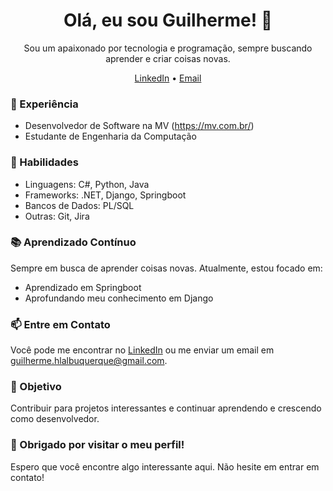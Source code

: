 <h1 align="center">Olá, eu sou Guilherme! 👾</h1>
 
<p align="center">
  Sou um apaixonado por tecnologia e programação, sempre buscando aprender e criar coisas novas.
</p>

<p align="center">
  <a href="https://www.linkedin.com/in/https://www.linkedin.com/in/guilhermehlalbuquerque/">LinkedIn</a> •
  <a href="mailto:guilherme.hlalbuquerque@gmail.com">Email</a>
</p>

### 💼 Experiência

- Desenvolvedor de Software na MV (https://mv.com.br/)
- Estudante de Engenharia da Computação 

### 🚀 Habilidades

- Linguagens: C#, Python, Java
- Frameworks: .NET, Django, Springboot
- Bancos de Dados: PL/SQL
- Outras: Git, Jira
 
### 📚 Aprendizado Contínuo

Sempre em busca de aprender coisas novas. Atualmente, estou focado em:

- Aprendizado em Springboot 
- Aprofundando meu conhecimento em Django

### 📫 Entre em Contato

Você pode me encontrar no [LinkedIn](https://www.linkedin.com/in/guilhermehlalbuquerque/) ou me enviar um email em guilherme.hlalbuquerque@gmail.com.

### 🎯 Objetivo

Contribuir para projetos interessantes e continuar aprendendo e crescendo como desenvolvedor.

### 🌟 Obrigado por visitar o meu perfil!

Espero que você encontre algo interessante aqui. Não hesite em entrar em contato!
